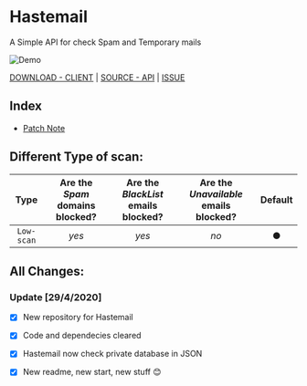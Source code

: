 # Hastemail
A Simple API for check Spam and Temporary mails

![Demo](https://i.imgur.com/eYv6KLG.png)


[DOWNLOAD - CLIENT]() | [SOURCE - API]() | [ISSUE](https://bit.ly/336o6z6)

## Index
- [Patch Note](#all-changes)


## Different Type of scan:
Type | Are the *Spam* domains blocked?| Are the *BlackList* emails blocked? | Are the *Unavailable* emails blocked?  | Default
:-: | :-: | :-: | :-: | :-:
`Low-scan` | *yes* | *yes* | *no* | ● |



## All Changes:


### Update [29/4/2020]

- [x] New repository for Hastemail
- [x] Code and dependecies cleared
- [x] Hastemail now check private database in JSON
- [x] New readme, new start, new stuff 😊









